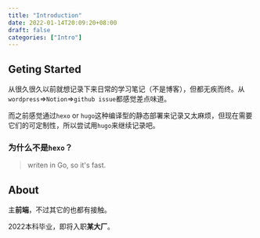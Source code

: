 ```yaml
---
title: "Introduction"
date: 2022-01-14T20:09:20+08:00
draft: false
categories: ["Intro"]
---
```


## Geting Started

从很久很久以前就想记录下来日常的学习笔记（不是博客），但都无疾而终。从`wordpress`=>`Notion`=>`github issue`都感觉差点味道。

而之前感觉通过`hexo` or `hugo`这种编译型的静态部署来记录又太麻烦，但现在需要它们的可定制性，所以尝试用`hugo`来继续记录吧。


### 为什么不是`hexo`？
> writen in Go, so it's fast.


## About

主**前端**，不过其它的也都有接触。

2022本科毕业，即将入职**某大厂**。